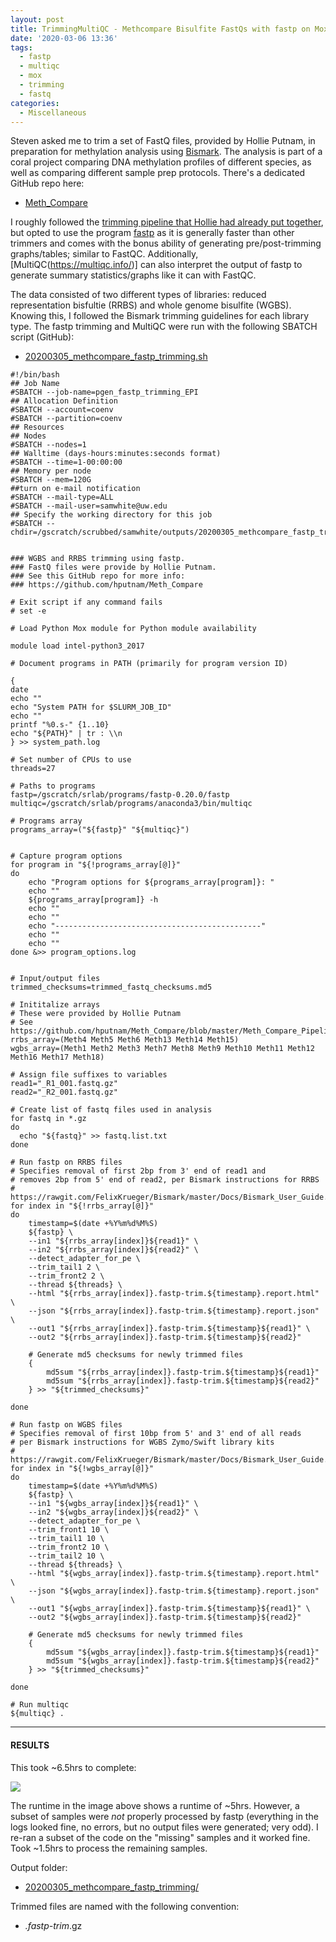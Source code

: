 ```yaml
---
layout: post
title: TrimmingMultiQC - Methcompare Bisulfite FastQs with fastp on Mox
date: '2020-03-06 13:36'
tags:
  - fastp
  - multiqc
  - mox
  - trimming
  - fastq
categories:
  - Miscellaneous
---
```

Steven asked me to trim a set of FastQ files, provided by Hollie Putnam, in preparation for methylation analysis using [Bismark](https://rawgit.com/FelixKrueger/Bismark/master/Docs/Bismark_User_Guide.html). The analysis is part of a coral project comparing DNA methylation profiles of different species, as well as comparing different sample prep protocols. There's a dedicated GitHub repo here:

- [Meth_Compare](https://github.com/hputnam/Meth_Compare)

I roughly followed the [trimming pipeline that Hollie had already put together](https://github.com/hputnam/Meth_Compare/blob/master/Meth_Compare_Pipeline.md), but opted to use the program [fastp](https://github.com/OpenGene/fastp) as it is generally faster than other trimmers and comes with the bonus ability of generating pre/post-trimming graphs/tables; similar to FastQC. Additionally, [MultiQC(https://multiqc.info/)] can also interpret the output of fastp to generate summary statistics/graphs like it can with FastQC.

The data consisted of two different types of libraries: reduced representation bisfultie (RRBS) and whole genome bisulfite (WGBS). Knowing this, I followed the Bismark trimming guidelines for each library type. The fastp trimming and MultiQC were run with the following SBATCH script (GitHub):

- [20200305_methcompare_fastp_trimming.sh](https://github.com/RobertsLab/sams-notebook/blob/master/sbatch_scripts/20200305_methcompare_fastp_trimming.sh)

```shell
#!/bin/bash
## Job Name
#SBATCH --job-name=pgen_fastp_trimming_EPI
## Allocation Definition
#SBATCH --account=coenv
#SBATCH --partition=coenv
## Resources
## Nodes
#SBATCH --nodes=1
## Walltime (days-hours:minutes:seconds format)
#SBATCH --time=1-00:00:00
## Memory per node
#SBATCH --mem=120G
##turn on e-mail notification
#SBATCH --mail-type=ALL
#SBATCH --mail-user=samwhite@uw.edu
## Specify the working directory for this job
#SBATCH --chdir=/gscratch/scrubbed/samwhite/outputs/20200305_methcompare_fastp_trimming


### WGBS and RRBS trimming using fastp.
### FastQ files were provide by Hollie Putnam.
### See this GitHub repo for more info:
### https://github.com/hputnam/Meth_Compare

# Exit script if any command fails
# set -e

# Load Python Mox module for Python module availability

module load intel-python3_2017

# Document programs in PATH (primarily for program version ID)

{
date
echo ""
echo "System PATH for $SLURM_JOB_ID"
echo ""
printf "%0.s-" {1..10}
echo "${PATH}" | tr : \\n
} >> system_path.log

# Set number of CPUs to use
threads=27

# Paths to programs
fastp=/gscratch/srlab/programs/fastp-0.20.0/fastp
multiqc=/gscratch/srlab/programs/anaconda3/bin/multiqc

# Programs array
programs_array=("${fastp}" "${multiqc}")


# Capture program options
for program in "${!programs_array[@]}"
do
	echo "Program options for ${programs_array[program]}: "
	echo ""
	${programs_array[program]} -h
	echo ""
	echo ""
	echo "----------------------------------------------"
	echo ""
	echo ""
done &>> program_options.log


# Input/output files
trimmed_checksums=trimmed_fastq_checksums.md5

# Inititalize arrays
# These were provided by Hollie Putnam
# See https://github.com/hputnam/Meth_Compare/blob/master/Meth_Compare_Pipeline.md
rrbs_array=(Meth4 Meth5 Meth6 Meth13 Meth14 Meth15)
wgbs_array=(Meth1 Meth2 Meth3 Meth7 Meth8 Meth9 Meth10 Meth11 Meth12 Meth16 Meth17 Meth18)

# Assign file suffixes to variables
read1="_R1_001.fastq.gz"
read2="_R2_001.fastq.gz"

# Create list of fastq files used in analysis
for fastq in *.gz
do
  echo "${fastq}" >> fastq.list.txt
done

# Run fastp on RRBS files
# Specifies removal of first 2bp from 3' end of read1 and
# removes 2bp from 5' end of read2, per Bismark instructions for RRBS
# https://rawgit.com/FelixKrueger/Bismark/master/Docs/Bismark_User_Guide.html
for index in "${!rrbs_array[@]}"
do
	timestamp=$(date +%Y%m%d%M%S)
	${fastp} \
	--in1 "${rrbs_array[index]}${read1}" \
	--in2 "${rrbs_array[index]}${read2}" \
	--detect_adapter_for_pe \
	--trim_tail1 2 \
	--trim_front2 2 \
	--thread ${threads} \
	--html "${rrbs_array[index]}.fastp-trim.${timestamp}.report.html" \
	--json "${rrbs_array[index]}.fastp-trim.${timestamp}.report.json" \
	--out1 "${rrbs_array[index]}.fastp-trim.${timestamp}${read1}" \
	--out2 "${rrbs_array[index]}.fastp-trim.${timestamp}${read2}"

	# Generate md5 checksums for newly trimmed files
	{
		md5sum "${rrbs_array[index]}.fastp-trim.${timestamp}${read1}"
		md5sum "${rrbs_array[index]}.fastp-trim.${timestamp}${read2}"
	} >> "${trimmed_checksums}"

done

# Run fastp on WGBS files
# Specifies removal of first 10bp from 5' and 3' end of all reads
# per Bismark instructions for WGBS Zymo/Swift library kits
# https://rawgit.com/FelixKrueger/Bismark/master/Docs/Bismark_User_Guide.html
for index in "${!wgbs_array[@]}"
do
	timestamp=$(date +%Y%m%d%M%S)
	${fastp} \
	--in1 "${wgbs_array[index]}${read1}" \
	--in2 "${wgbs_array[index]}${read2}" \
	--detect_adapter_for_pe \
	--trim_front1 10 \
	--trim_tail1 10 \
	--trim_front2 10 \
	--trim_tail2 10 \
	--thread ${threads} \
	--html "${wgbs_array[index]}.fastp-trim.${timestamp}.report.html" \
	--json "${wgbs_array[index]}.fastp-trim.${timestamp}.report.json" \
	--out1 "${wgbs_array[index]}.fastp-trim.${timestamp}${read1}" \
	--out2 "${wgbs_array[index]}.fastp-trim.${timestamp}${read2}"

	# Generate md5 checksums for newly trimmed files
	{
		md5sum "${wgbs_array[index]}.fastp-trim.${timestamp}${read1}"
		md5sum "${wgbs_array[index]}.fastp-trim.${timestamp}${read2}"
	} >> "${trimmed_checksums}"

done

# Run multiqc
${multiqc} .
```


---

#### RESULTS

This took ~6.5hrs to complete:

![](https://github.com/RobertsLab/sams-notebook/blob/master/images/screencaps/20200305_methcompare_fastp_trimming_runtime.png?raw=true)

The runtime in the image above shows a runtime of ~5hrs. However, a subset of samples were _not_ properly processed by fastp (everything in the logs looked fine, no errors, but no output files were generated; very odd). I re-ran a subset of the code on the "missing" samples and it worked fine. Took ~1.5hrs to process the remaining samples.

Output folder:

- [20200305_methcompare_fastp_trimming/](https://gannet.fish.washington.edu/Atumefaciens/20200305_methcompare_fastp_trimming/)

Trimmed files are named with the following convention:

- *.fastp-trim*.gz
